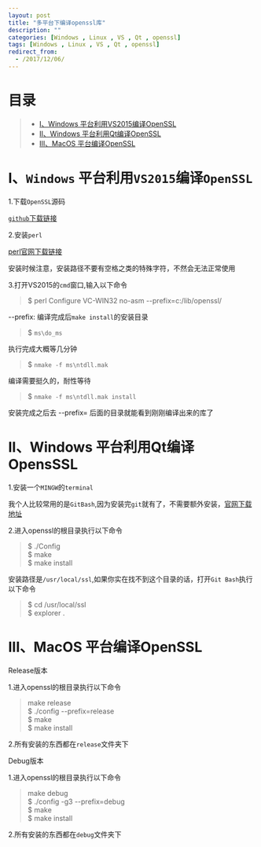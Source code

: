 ```yaml
---
layout: post
title: "多平台下编译openssl库"
description: ""
categories: [Windows , Linux , VS , Qt , openssl]
tags: [Windows , Linux , VS , Qt , openssl]
redirect_from:
  - /2017/12/06/
---
```


# 目录  

> * [I、Windows 平台利用VS2015编译OpenSSL](#one)  
> * [II、Windows 平台利用Qt编译OpenSSL](#two)  
> * [III、MacOS 平台编译OpenSSL](#three)  


<a name="one"></a>

# I、`Windows` 平台利用`VS2015`编译`OpenSSL`  

1.下载`OpenSSL`源码  

[`github`下载链接](https://github.com/openssl/openssl/releases)  

2.安装`perl`  

[perl官网下载链接](http://www.perl.org/get.html)  

安装时候注意，安装路径不要有空格之类的特殊字符，不然会无法正常使用  

3.打开VS2015的`cmd`窗口,输入以下命令  

> $ perl Configure VC-WIN32 no-asm --prefix=c:/lib/openssl/  

--prefix: 编译完成后`make install`的安装目录  

> $ `ms\do_ms`  

执行完成大概等几分钟  

> $ `nmake -f ms\ntdll.mak`  

编译需要挺久的，耐性等待  

> $ `nmake -f ms\ntdll.mak install`  

安装完成之后去 --prefix= 后面的目录就能看到刚刚编译出来的库了  


<a name="two"></a>

# II、Windows 平台利用Qt编译OpensSSL

1.安装一个`MINGW`的`terminal`  

我个人比较常用的是`GitBash`,因为安装完`git`就有了，不需要额外安装，[官网下载地址]()  

2.进入openssl的根目录执行以下命令  

> $ ./Config  
> $ make  
> $ make install  

安装路径是`/usr/local/ssl`,如果你实在找不到这个目录的话，打开`Git Bash`执行以下命令  

> $ cd /usr/local/ssl  
> $ explorer .  


<a name="three"></a>

# III、MacOS 平台编译OpenSSL  

Release版本

1.进入openssl的根目录执行以下命令  

> make release  
> $ ./config --prefix=release  
> $ make  
> $ make install  

2.所有安装的东西都在`release`文件夹下  

Debug版本  

1.进入openssl的根目录执行以下命令  

> make debug  
> $ ./config -g3 --prefix=debug  
> $ make  
> $ make install  

2.所有安装的东西都在`debug`文件夹下  
